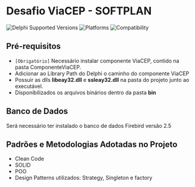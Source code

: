 # Desafio ViaCEP - SOFTPLAN
![Delphi Supported Versions](https://img.shields.io/badge/Delphi%20Supported%20Versions-XE%20and%20ever-blue.svg)
![Platforms](https://img.shields.io/badge/Platforms-Win32%20and%20Win64-red.svg)
![Compatibility](https://img.shields.io/badge/Compatibility-VCL,%20Firemonkey%20DataSnap%20and%20uniGUI-brightgreen.svg)

## Pré-requisitos
 * `[Obrigatório]` Necessário instalar componente ViaCEP, contido na pasta ComponenteViaCEP.
 * Adicionar ao Library Path do Delphi o caminho do componente ViaCEP
 * Possuir as dlls **libeay32.dll** e **ssleay32.dll** na pasta do projeto junto ao executável.
 * Disponibilizados os arquivos binários dentro da pasta **bin**
 

## Banco de Dados
Será necessário ter instalado o banco de dados Firebird versão 2.5


## Padrões e Metodologias Adotadas no Projeto
 * Clean Code
 * SOLID
 * POO
 * Design Patterns utilizados: Strategy, Singleton e factory
 
